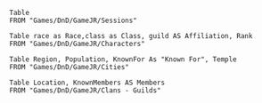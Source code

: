 ```dataview
Table
FROM "Games/DnD/GameJR/Sessions"
```

```dataview
Table race as Race,class as Class, guild AS Affiliation, Rank
FROM "Games/DnD/GameJR/Characters"
```

```dataview
Table Region, Population, KnownFor As "Known For", Temple
FROM "Games/DnD/GameJR/Cities"
```

```dataview
Table Location, KnownMembers AS Members
FROM "Games/DnD/GameJR/Clans - Guilds"
```